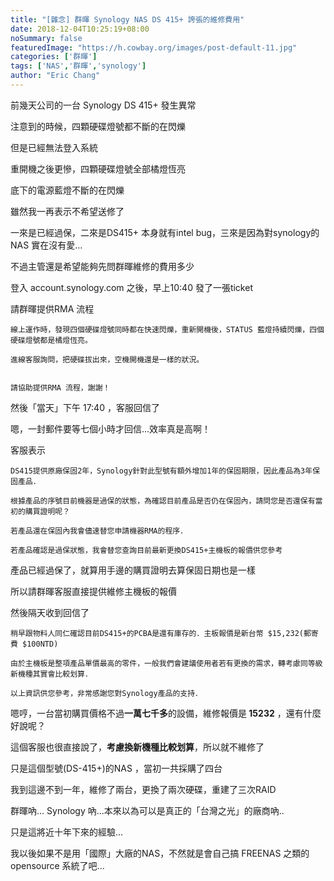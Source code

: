 ```yaml
---
title: "[雜念] 群暉 Synology NAS DS 415+ 誇張的維修費用"
date: 2018-12-04T10:25:19+08:00
noSummary: false
featuredImage: "https://h.cowbay.org/images/post-default-11.jpg"
categories: ['群暉']
tags: ['NAS','群暉','synology']
author: "Eric Chang"
---
```


前幾天公司的一台 Synology DS 415+ 發生異常

注意到的時候，四顆硬碟燈號都不斷的在閃爍

但是已經無法登入系統

重開機之後更慘，四顆硬碟燈號全部橘燈恆亮

底下的電源藍燈不斷的在閃爍

雖然我一再表示不希望送修了

一來是已經過保，二來是DS415+ 本身就有intel bug，三來是因為對synology的NAS 實在沒有愛...

不過主管還是希望能夠先問群暉維修的費用多少

<!--more-->

登入 account.synology.com 之後，早上10:40 發了一張ticket

請群暉提供RMA 流程

```
線上運作時，發現四個硬碟燈號同時都在快速閃爍，重新開機後，STATUS 藍燈持續閃爍，四個硬碟燈號都是橘燈恆亮。

進線客服詢問，把硬碟拔出來，空機開機還是一樣的狀況。


請協助提供RMA 流程，謝謝！
```

然後「當天」下午 17:40 ，客服回信了

嗯，一封郵件要等七個小時才回信...效率真是高啊！

客服表示

```
DS415提供原廠保固2年，Synology針對此型號有額外增加1年的保固期限，因此產品為3年保固產品．

根據產品的序號目前機器是過保的狀態，為確認目前產品是否仍在保固內，請問您是否還保有當初的購買證明呢？

若產品還在保固內我會儘速替您申請機器RMA的程序．

若產品確認是過保狀態，我會替您查詢目前最新更換DS415+主機板的報價供您參考
```

產品已經過保了，就算用手邊的購買證明去算保固日期也是一樣

所以請群暉客服直接提供維修主機板的報價

然後隔天收到回信了

```
稍早跟物料人同仁確認目前DS415+的PCBA是還有庫存的．主板報價是新台幣 $15,232(郵寄費 $100NTD)

由於主機板是整項產品單價最高的零件，一般我們會建議使用者若有更換的需求，轉考慮同等級新機種其實會比較划算．

以上資訊供您參考，非常感謝您對Synology產品的支持．
```

嗯哼，一台當初購買價格不過**一萬七千多**的設備，維修報價是<strong> 15232</strong> ，還有什麼好說呢？

這個客服也很直接說了，<strong>考慮換新機種比較划算</strong>，所以就不維修了

只是這個型號(DS-415+)的NAS ，當初一共採購了四台

我到這邊不到一年，維修了兩台，更換了兩次硬碟，重建了三次RAID

群暉吶... Synology 吶...本來以為可以是真正的「台灣之光」的廠商吶..

只是這將近十年下來的經驗...

我以後如果不是用「國際」大廠的NAS，不然就是會自己搞 FREENAS 之類的opensource 系統了吧...


